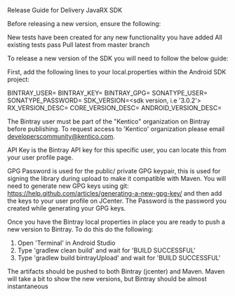 Release Guide for Delivery JavaRX SDK

Before releasing a new version, ensure the following:

New tests have been created for any new functionality you have added
All existing tests pass
Pull latest from master branch

To release a new version of the SDK you will need to follow the below guide:

First, add the following lines to your local.properties within the Android SDK project:

BINTRAY_USER=<bintray username>
BINTRAY_KEY=<bintray api key>
BINTRAY_GPG=<gpg key for signing artifacts in order to be transferred to maven>
SONATYPE_USER=<sonatype user>
SONATYPE_PASSWORD=<sonatype password>
SDK_VERSION=<sdk version, i.e '3.0.2'>
RX_VERSION_DESC=<description for what is included in this version to rx sdk>
CORE_VERSION_DESC=<description for what is included in this version to core sdk>
ANDROID_VERSION_DESC=<description for what is included in this version to android sdk>

The Bintray user must be part of the "Kentico" organization on Bintray before publishing. To request access to 'Kentico' organization please email developerscommunity@kentico.com.

API Key is the Bintray API key for this specific user, you can locate this from your user profile page.

GPG Password is used for the public/ private GPG keypair, this is used for signing the library during upload to make it compatible with Maven. You will need to generate new GPG keys using git: https://help.github.com/articles/generating-a-new-gpg-key/ and then add the keys to your user profile on JCenter. The Password is the password you created while generating your GPG keys.

Once you have the Bintray local properties in place you are ready to push a new version to Bintray. To do this do the following:

1. Open 'Terminal' in Android Studio
2. Type 'gradlew clean build' and wait for 'BUILD SUCCESSFUL'
3. Type 'gradlew build bintrayUpload' and wait for 'BUILD SUCCESSFUL'
  
The artifacts should be pushed to both Bintray (jcenter) and Maven. Maven will take a bit to show the new versions, but Bintray should be almost instantaneous
